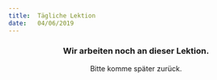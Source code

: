 ```yaml
---
title:  Tägliche Lektion
date:   04/06/2019
---
```


### <center>Wir arbeiten noch an dieser Lektion.</center>
<center>Bitte komme später zurück.</center>